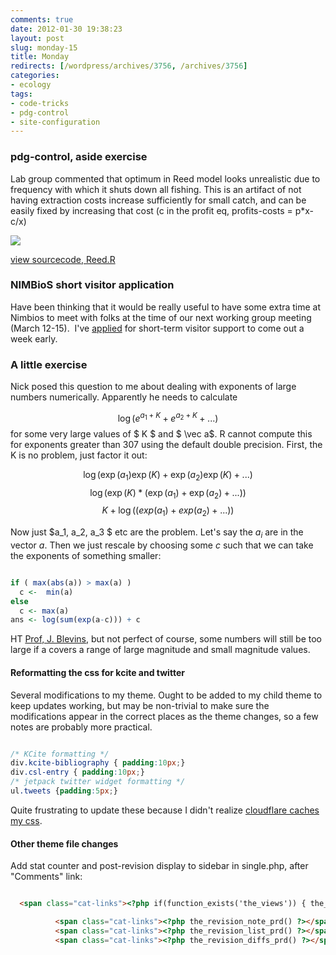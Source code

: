 ```yaml
---
comments: true
date: 2012-01-30 19:38:23
layout: post
slug: monday-15
title: Monday
redirects: [/wordpress/archives/3756, /archives/3756]
categories:
- ecology
tags:
- code-tricks
- pdg-control
- site-configuration
---
```


### pdg-control, aside exercise


Lab group commented that optimum in Reed model looks unrealistic due to frequency with which it shuts down all fishing. This is an artifact of not having extraction costs increase sufficiently for small catch, and can be easily fixed by increasing that cost (c in the profit eq, profits-costs = p*x-c/x)

![]( http://farm8.staticflickr.com/7005/6792670573_409e256ce5_o.png )


[view sourcecode, Reed.R](https://github.com/cboettig/pdg_control/blob/4ac8c2c13f16898f3d9dd82fcf6a424e406e3e2f/demo/Reed.R)


### NIMBioS short visitor application


Have been thinking that it would be really useful to have some extra time at Nimbios to meet with folks at the time of our next working group meeting (March 12-15).  I've [applied](http://www.carlboettiger.info/share/NIMBioSShortVisitApplication.pdf) for short-term visitor support to come out a week early.


### 




### A little exercise


Nick posed this question to me about dealing with exponents of large numbers numerically. Apparently he needs to calculate

$$ \log( e^{a_1 + K} + e^{a_2 + K} + ... ) $$
for some very large values of $ K $ and $ \vec a$. R cannot compute this for exponents greater than 307 using the default double precision. First, the K is no problem, just factor it out:

$$ \log( \exp(a_1)\exp(K) + \exp(a_2) \exp(K) + ... ) $$
$$ \log( \exp(K) * ( \exp(a_1) + \exp(a_2) + ... )) $$
$$ K + \log( (exp(a_1) + exp(a_2) + ... )) $$

Now just $a_1, a_2, a_3 $ etc are the problem. Let's say the $a_i$ are in the vector $a$. Then we just rescale by choosing some $c$ such that we can take the exponents of something smaller:


```R

if ( max(abs(a)) > max(a) )
  c <-  min(a)
else
  c <- max(a)
ans <- log(sum(exp(a-c))) + c

```



HT [Prof, J. Blevins](http://jblevins.org/log/log-sum-exp), but not perfect of course, some numbers will still be too large if a covers a range of large magnitude and small magnitude values.


#### Reformatting the css for kcite and twitter


Several modifications to my theme. Ought to be added to my child theme to keep updates working, but may be non-trivial to make sure the modifications appear in the correct places as the theme changes, so a few notes are probably more practical.


```css

/* KCite formatting */
div.kcite-bibliography { padding:10px;}
div.csl-entry { padding:10px;}
/* jetpack twitter widget formatting */
ul.tweets {padding:5px;}

```


Quite frustrating to update these because I didn't realize [cloudflare caches my css](http://webmasters.stackexchange.com/questions/25259/clearing-cache-with-cloudflare).


#### Other theme file changes


Add stat counter and post-revision display to sidebar in single.php, after "Comments" link:


```html

  <span class="cat-links"><?php if(function_exists('the_views')) { the_views(); } ?></span>

          <span class="cat-links"><?php the_revision_note_prd() ?></span>
          <span class="cat-links"><?php the_revision_list_prd() ?></span>
          <span class="cat-links"><?php the_revision_diffs_prd() ?></span>

```

